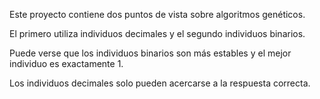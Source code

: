 Este proyecto contiene dos puntos de vista sobre 
algoritmos genéticos. 

El primero utiliza individuos decimales
y el segundo individuos binarios.

Puede verse que los individuos binarios son
más estables y el mejor individuo es exactamente 1.

Los individuos decimales solo pueden acercarse a
la respuesta correcta.
